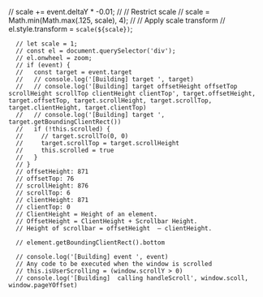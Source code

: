 // scale += event.deltaY * -0.01;
      // // Restrict scale
      // scale = Math.min(Math.max(.125, scale), 4);
      // // Apply scale transform
      // el.style.transform = `scale(${scale})`;

      // let scale = 1;
      // const el = document.querySelector('div');
      // el.onwheel = zoom;
      // if (event) {
      //   const target = event.target
      //   // console.log('[Building] target ', target)
      //   // console.log('[Building] target offsetHeight offsetTop scrollHeight scrollTop clientHeight clientTop', target.offsetHeight, target.offsetTop, target.scrollHeight, target.scrollTop, target.clientHeight, target.clientTop)
      //   // console.log('[Building] target ', target.getBoundingClientRect())
      //   if (!this.scrolled) {
      //     // target.scrollTo(0, 0)
      //     target.scrollTop = target.scrollHeight
      //     this.scrolled = true
      //   }
      // }
      // offsetHeight: 871
      // offsetTop: 76
      // scrollHeight: 876
      // scrollTop: 6
      // clientHeight: 871
      // clientTop: 0
      // ClientHeight = Height of an element.
      // OffsetHeight = ClientHeight + Scrollbar Height.
      // Height of scrollbar = offsetHeight  – clientHeight.

      // element.getBoundingClientRect().bottom

      // console.log('[Building] event ', event)
      // Any code to be executed when the window is scrolled
      // this.isUserScrolling = (window.scrollY > 0)
      // console.log('[Building]  calling handleScroll', window.scoll, window.pageYOffset)